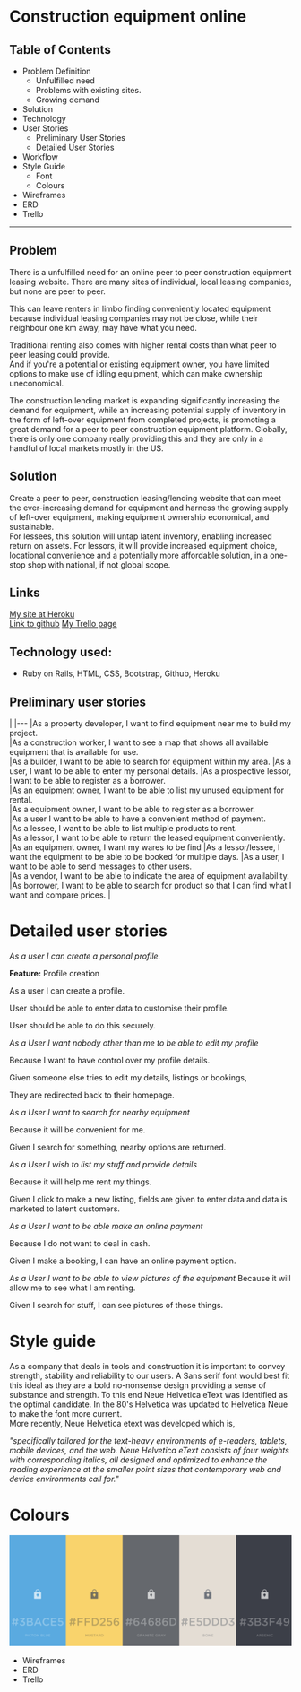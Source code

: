 # Construction equipment online


## Table of Contents

* Problem Definition
  * Unfulfilled need
  * Problems with existing sites.
  * Growing demand
* Solution
* Technology
* User Stories
  * Preliminary User Stories
  * Detailed User Stories
* Workflow
* Style Guide
  * Font 
  * Colours
* Wireframes
* ERD
* Trello


-------------------
## Problem

There is a unfulfilled need for an online peer to peer construction equipment leasing website. There are many sites of individual, local leasing companies, but none are peer to peer.  

This can leave renters in limbo finding conveniently located equipment because individual leasing companies may not be close, while their neighbour one km away, may have what you need.  
 
Traditional renting also comes with higher rental costs than what peer to peer leasing could provide.  
And if you're a potential or existing equipment owner, you have limited options to make use of idling equipment, which can make ownership uneconomical. 

The construction lending market is expanding significantly increasing the demand for equipment, while an increasing  potential supply of inventory in the form of left-over equipment from completed projects, is promoting a great demand for a peer to peer construction equipment platform.  Globally, there is only one company really providing this and they are only in a handful of local markets mostly in the US.

## Solution

Create a peer to peer, construction leasing/lending website that can meet the ever-increasing demand for equipment and harness the growing supply of left-over equipment, making equipment ownership economical, and sustainable.  
For lessees, this solution will untap latent inventory,  enabling increased return on assets.  For lessors, it will provide increased equipment choice, locational convenience and a potentially more affordable solution, in a one-stop shop with national, if not global scope.  

## Links

  [My site at Heroku](https://constructshare.herokuapp.com)  
  [Link to github](https://github.com/Caseykm/constructshare)
  [My Trello page](https://trello.com/b/0BcEH8sk/two-sided-marketplace) 

## Technology used:

* Ruby on Rails, HTML, CSS, Bootstrap, Github, Heroku


## Preliminary user stories
|
|---
|As a property developer, I want to find equipment near me to build my project.  
|As a construction worker, I want to see a map that shows all available equipment that is available for use.    
|As a builder, I want to be able to search for equipment within my area.
|As a user, I want to be able to enter my personal details.
|As a prospective lessor, I want to be able to register as a borrower.  
|As an equipment owner, I want to be able to list my unused equipment for rental.  
|As a equipment owner, I want to be able to register as a borrower.  
|As a user I want to be able to have a convenient method of payment.  
|As a lessee, I want to be able to list multiple products to rent.  
|As a lessor, I want to be able to return the leased equipment conveniently.  
|As an equipment owner, I want my wares to be find
|As a lessor/lessee, I want the equipment to be able to be booked for multiple days. 
|As a user, I want to be able to send messages to other users.  
|As a vendor, I want to be able to indicate the area of equipment availability. 
|As borrower, I want to be able to search for product so that I can find what I want and compare prices.
|

# Detailed user stories
*As a user I can create a personal profile.*  

**Feature:** Profile creation 

As a user I can create a profile.

User should be able to enter data to customise their profile.

User should be able to do this securely.


*As a User I want nobody other than me to be able to edit my profile*

Because I want to have control over my profile details.

Given someone else tries to edit my details, listings or bookings,

They are redirected back to their homepage.

*As a User I want to search for nearby equipment*

Because it will be convenient for me.

Given I search for something, nearby options are returned.

*As a User I wish to list my stuff and provide details*

Because it will help me rent my things.

Given I click to make a new listing, fields are given to enter data and data is marketed to latent customers.

*As a User I want to be able make an online payment*

Because I do not want to deal in cash.

Given I make a booking, I can have an online payment option.

*As a User I want to be able to view pictures of the equipment*
Because it will allow me to see what I am renting.

Given I search for stuff, I can see pictures of those things.



# Style guide
 
As a company that deals in tools and construction it is important to convey strength, stability and reliability to our users. A Sans serif font would best fit this ideal as they are a bold no-nonsense design providing a sense of substance and strength.
To this end Neue Helvetica eText was identified as the optimal candidate. 
In the 80's Helvetica was updated to Helvetica Neue to make the font more current.  
More recently, Neue Helvetica etext was developed which is, 

*"specifically tailored for the text-heavy environments of e-readers, tablets, mobile devices, and the web. Neue Helvetica eText consists of four weights with corresponding italics, all designed and optimized to enhance the reading experience at the smaller point sizes that contemporary web and device environments call for."*


# Colours
![DB design](read-img/colours.png)

* Wireframes
* ERD
* Trello